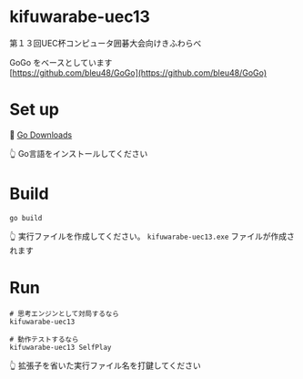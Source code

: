 # kifuwarabe-uec13

第１３回UEC杯コンピュータ囲碁大会向けきふわらべ  

GoGo をベースとしています  
[https://github.com/bleu48/GoGo](https://github.com/bleu48/GoGo)  

# Set up

📖 [Go Downloads](https://go.dev/dl/)  

👆 Go言語をインストールしてください  

# Build

```shell
go build
```

👆 実行ファイルを作成してください。 `kifuwarabe-uec13.exe` ファイルが作成されます  

# Run

```shell
# 思考エンジンとして対局するなら
kifuwarabe-uec13

# 動作テストするなら
kifuwarabe-uec13 SelfPlay
```

👆 拡張子を省いた実行ファイル名を打鍵してください
